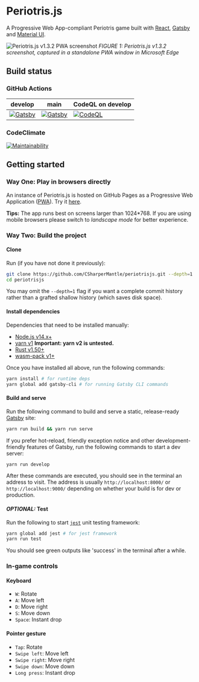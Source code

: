 # Periotris.js

A Progressive Web App-compliant Periotris game built with [React](https://reactjs.org/), [Gatsby](https://www.gatsbyjs.com/) and [Material UI](https://material-ui.com/).

![Periotris.js v1.3.2 PWA screenshot](https://user-images.githubusercontent.com/32665105/129712653-04dbe225-dd75-4143-ad22-7b0385b6b866.png)
*FIGURE 1: Periotris.js v1.3.2 screenshot, captured in a standalone PWA window in Microsoft Edge*

## Build status

### GitHub Actions

| develop                                                                                                                                                                                      | main                                                                                                                                                                                      | CodeQL on develop                                                                                                                                                                            |
| -------------------------------------------------------------------------------------------------------------------------------------------------------------------------------------------- | ----------------------------------------------------------------------------------------------------------------------------------------------------------------------------------------- | -------------------------------------------------------------------------------------------------------------------------------------------------------------------------------------------- |
| [![Gatsby](https://github.com/CSharperMantle/periotrisjs/actions/workflows/gatsby.yml/badge.svg?branch=develop)](https://github.com/CSharperMantle/periotrisjs/actions/workflows/gatsby.yml) | [![Gatsby](https://github.com/CSharperMantle/periotrisjs/actions/workflows/gatsby.yml/badge.svg?branch=main)](https://github.com/CSharperMantle/periotrisjs/actions/workflows/gatsby.yml) | [![CodeQL](https://github.com/CSharperMantle/periotrisjs/actions/workflows/codeql.yml/badge.svg?branch=develop)](https://github.com/CSharperMantle/periotrisjs/actions/workflows/codeql.yml) |

### CodeClimate

[![Maintainability](https://api.codeclimate.com/v1/badges/ae11798505dd181ae9a5/maintainability)](https://codeclimate.com/github/CSharperMantle/periotrisjs/maintainability)

## Getting started

### Way One: Play in browsers directly

An instance of Periotris.js is hosted on GitHub Pages as a Progressive Web Application ([PWA](https://developer.mozilla.org/en-US/docs/Web/Progressive_web_apps)). Try it [here](https://csharpermantle.github.io/periotrisjs).

**Tips:** The app runs best on screens larger than 1024*768. If you are using mobile browsers please switch to *landscape mode* for better experience.


### Way Two: Build the project

#### Clone

Run (if you have not done it previously):

```sh
git clone https://github.com/CSharperMantle/periotrisjs.git --depth=1
cd periotrisjs
```

You may omit the `--depth=1` flag if you want a complete commit history rather than a grafted shallow history (which saves disk space).

#### Install dependencies

Dependencies that need to be installed manually:

* [Node.js v14.x+](https://nodejs.org/)
* [yarn v1](https://classic.yarnpkg.com/en/docs/install) **Important: yarn v2 is untested.**
* [Rust v1.50+](https://www.rust-lang.org/learn/get-started)
* [wasm-pack v1+](https://rustwasm.github.io/)

Once you have installed all above, run the following commands:

```sh
yarn install # for runtime deps
yarn global add gatsby-cli # for running Gatsby CLI commands
```

#### Build and serve

Run the following command to build and serve a static, release-ready [Gatsby](https://gatsbyjs.com/) site:

```sh
yarn run build && yarn run serve
```

If you prefer hot-reload, friendly exception notice and other development-friendly features of Gatsby, run the following commands to start a dev server:

```sh
yarn run develop
```

After these commands are executed, you should see in the terminal an address to visit.
The address is usually `http://localhost:8000/` or `http://localhost:9000/` depending on whether your build is for dev or production.

#### _OPTIONAL:_ Test

Run the following to start [`jest`](https://jestjs.io/) unit testing framework:

```sh
yarn global add jest # for jest framework
yarn run test
```

You should see green outputs like 'success' in the terminal after a while.

### In-game controls

#### Keyboard

- `W`: Rotate
- `A`: Move left
- `D`: Move right
- `S`: Move down
- `Space`: Instant drop

#### Pointer gesture

- `Tap`: Rotate
- `Swipe left`: Move left
- `Swipe right`: Move right
- `Swipe down`: Move down
- `Long press`: Instant drop
